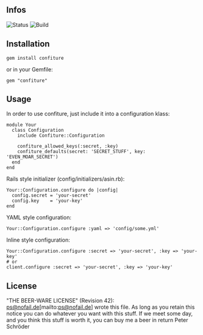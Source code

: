## Infos

![Status](http://stillmaintained.com/phoet/confiture.png "Status")
![Build](https://travis-ci.org/phoet/confiture.png "Build")

## Installation

    gem install confiture

or in your Gemfile:

    gem "confiture"

## Usage

In order to use confiture, just include it into a configuration klass:

    module Your
      class Configuration
        include Confiture::Configuration
        
        confiture_allowed_keys(:secret, :key)
        confiture_defaults(secret: 'SECRET_STUFF', key: 'EVEN_MOAR_SECRET')
      end
    end

Rails style initializer (config/initializers/asin.rb):

    Your::Configuration.configure do |config|
      config.secret = 'your-secret'
      config.key    = 'your-key'
    end

YAML style configuration:

    Your::Configuration.configure :yaml => 'config/some.yml'

Inline style configuration:

    Your::Configuration.configure :secret => 'your-secret', :key => 'your-key'
    # or
    client.configure :secret => 'your-secret', :key => 'your-key'

## License

"THE BEER-WARE LICENSE" (Revision 42):
ps@nofail.de[mailto:ps@nofail.de] wrote this file. As long as you retain this notice you
can do whatever you want with this stuff. If we meet some day, and you think
this stuff is worth it, you can buy me a beer in return Peter Schröder
